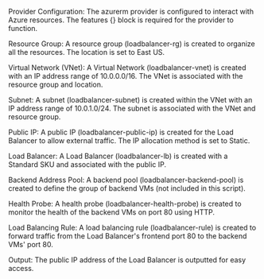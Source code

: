 Provider Configuration:
The azurerm provider is configured to interact with Azure resources. The features {} block is required for the provider to function.

Resource Group:
A resource group (loadbalancer-rg) is created to organize all the resources. The location is set to East US.

Virtual Network (VNet):
A Virtual Network (loadbalancer-vnet) is created with an IP address range of 10.0.0.0/16. The VNet is associated with the resource group and location.

Subnet:
A subnet (loadbalancer-subnet) is created within the VNet with an IP address range of 10.0.1.0/24. The subnet is associated with the VNet and resource group.

Public IP:
A public IP (loadbalancer-public-ip) is created for the Load Balancer to allow external traffic. The IP allocation method is set to Static.

Load Balancer:
A Load Balancer (loadbalancer-lb) is created with a Standard SKU and associated with the public IP.

Backend Address Pool:
A backend pool (loadbalancer-backend-pool) is created to define the group of backend VMs (not included in this script).

Health Probe:
A health probe (loadbalancer-health-probe) is created to monitor the health of the backend VMs on port 80 using HTTP.

Load Balancing Rule:
A load balancing rule (loadbalancer-rule) is created to forward traffic from the Load Balancer's frontend port 80 to the backend VMs' port 80.

Output:
The public IP address of the Load Balancer is outputted for easy access.
